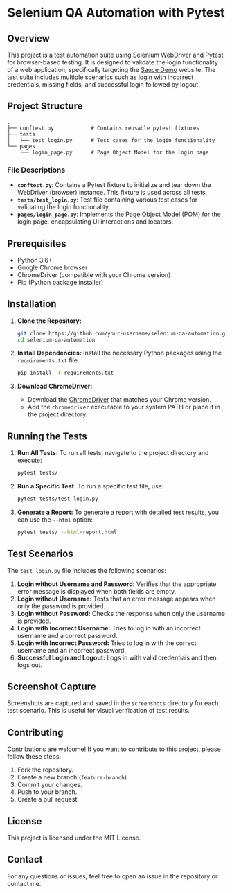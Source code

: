 # Selenium QA Automation with Pytest

## Overview
This project is a test automation suite using Selenium WebDriver and Pytest for browser-based testing. It is designed to validate the login functionality of a web application, specifically targeting the [Sauce Demo](https://www.saucedemo.com/) website. The test suite includes multiple scenarios such as login with incorrect credentials, missing fields, and successful login followed by logout.

## Project Structure
```
.
├── conftest.py            # Contains reusable pytest fixtures
├── tests
│   └── test_login.py      # Test cases for the login functionality
└── pages
    └── login_page.py      # Page Object Model for the login page
```

### File Descriptions
- **`conftest.py`**: Contains a Pytest fixture to initialize and tear down the WebDriver (browser) instance. This fixture is used across all tests.
- **`tests/test_login.py`**: Test file containing various test cases for validating the login functionality.
- **`pages/login_page.py`**: Implements the Page Object Model (POM) for the login page, encapsulating UI interactions and locators.

## Prerequisites
- Python 3.6+
- Google Chrome browser
- ChromeDriver (compatible with your Chrome version)
- Pip (Python package installer)

## Installation
1. **Clone the Repository:**
   ```bash
   git clone https://github.com/your-username/selenium-qa-automation.git
   cd selenium-qa-automation
   ```

2. **Install Dependencies:**
   Install the necessary Python packages using the `requirements.txt` file.
   ```bash
   pip install -r requirements.txt
   ```

3. **Download ChromeDriver:**
   - Download the [ChromeDriver](https://sites.google.com/a/chromium.org/chromedriver/downloads) that matches your Chrome version.
   - Add the `chromedriver` executable to your system PATH or place it in the project directory.

## Running the Tests
1. **Run All Tests:**
   To run all tests, navigate to the project directory and execute:
   ```bash
   pytest tests/
   ```

2. **Run a Specific Test:**
   To run a specific test file, use:
   ```bash
   pytest tests/test_login.py
   ```

3. **Generate a Report:**
   To generate a report with detailed test results, you can use the `--html` option:
   ```bash
   pytest tests/ --html=report.html
   ```

## Test Scenarios
The `test_login.py` file includes the following scenarios:

1. **Login without Username and Password:** Verifies that the appropriate error message is displayed when both fields are empty.
2. **Login without Username:** Tests that an error message appears when only the password is provided.
3. **Login without Password:** Checks the response when only the username is provided.
4. **Login with Incorrect Username:** Tries to log in with an incorrect username and a correct password.
5. **Login with Incorrect Password:** Tries to log in with the correct username and an incorrect password.
6. **Successful Login and Logout:** Logs in with valid credentials and then logs out.

## Screenshot Capture
Screenshots are captured and saved in the `screenshots` directory for each test scenario. This is useful for visual verification of test results.

## Contributing
Contributions are welcome! If you want to contribute to this project, please follow these steps:

1. Fork the repository.
2. Create a new branch (`feature-branch`).
3. Commit your changes.
4. Push to your branch.
5. Create a pull request.

## License
This project is licensed under the MIT License.

## Contact
For any questions or issues, feel free to open an issue in the repository or contact me.
